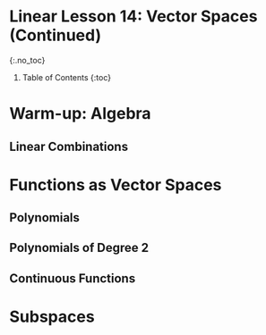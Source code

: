 # Linear Lesson 14: Vector Spaces (Continued)
{:.no_toc}

1. Table of Contents
{:toc}

# Warm-up: Algebra

## Linear Combinations

# Functions as Vector Spaces

## Polynomials

## Polynomials of Degree 2

## Continuous Functions

# Subspaces

